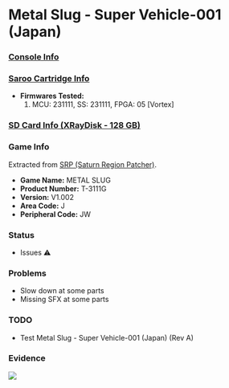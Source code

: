 # Metal Slug - Super Vehicle-001 (Japan)

### [Console Info](../../../../Info/Consoles/VA13/README.md)

### [Saroo Cartridge Info](../../../../Info/Cartridges/RetroGameParadiseStore/1.32F/README.md)

- <b>Firmwares Tested:</b>
  1. MCU: 231111, SS: 231111, FPGA: 05 [Vortex]

### [SD Card Info (XRayDisk - 128 GB)](../../../../Info/SdCards/XRayDisk/128GB/fat32/README.md)

### Game Info

Extracted from [SRP (Saturn Region Patcher)](https://segaxtreme.net/resources/saturn-region-patcher.81/download).

- <b>Game Name:</b> METAL SLUG
- <b>Product Number:</b> T-3111G
- <b>Version:</b> V1.002
- <b>Area Code:</b> J
- <b>Peripheral Code:</b> JW

### Status

- Issues :warning:

### Problems

- Slow down at some parts
- Missing SFX at some parts

### TODO

- Test Metal Slug - Super Vehicle-001 (Japan) (Rev A)

### Evidence

[![](https://img.youtube.com/vi/bvS4M3aETYQ/0.jpg)](https://www.youtube.com/watch?v=bvS4M3aETYQ)
